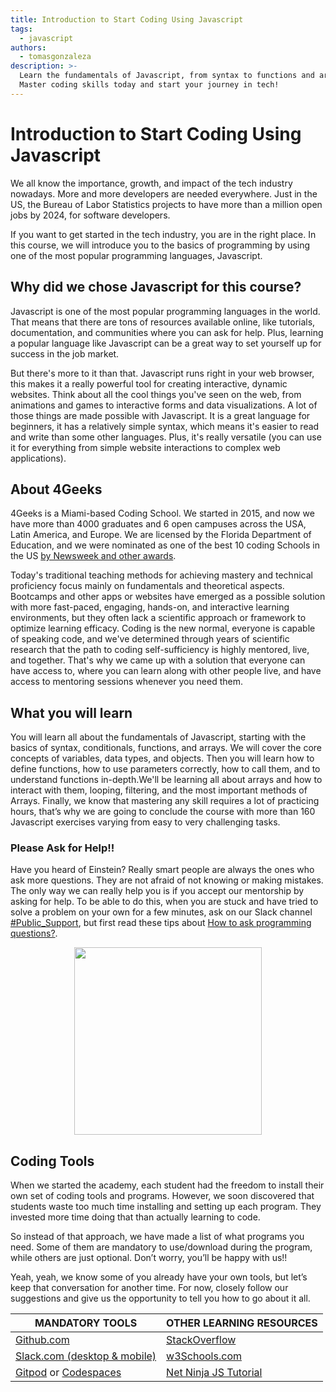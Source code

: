 ```yaml
---
title: Introduction to Start Coding Using Javascript
tags:
  - javascript
authors:
  - tomasgonzaleza
description: >-
  Learn the fundamentals of Javascript, from syntax to functions and arrays.
  Master coding skills today and start your journey in tech!
---
```

<!--hide-->
# Introduction to Start Coding Using Javascript
<!--endhide-->

We all know the importance, growth, and impact of the tech industry nowadays. More and more developers are needed everywhere. Just in the US, the Bureau of Labor Statistics projects to have more than a million open jobs by 2024, for software developers.

If you want to get started in the tech industry, you are in the right place. In this course, we will introduce you to the basics of programming by using one of the most popular programming languages, Javascript.

## Why did we chose Javascript for this course?

Javascript is one of the most popular programming languages in the world. That means that there are tons of resources available online, like tutorials, documentation, and communities where you can ask for help. Plus, learning a popular language like Javascript can be a great way to set yourself up for success in the job market.

But there's more to it than that. Javascript runs right in your web browser, this makes it a really powerful tool for creating interactive, dynamic websites. Think about all the cool things you've seen on the web, from animations and games to interactive forms and data visualizations. A lot of those things are made possible with Javascript. It is a great language for beginners, it has a relatively simple syntax, which means it's easier to read and write than some other languages. Plus, it's really versatile (you can use it for everything from simple website interactions to complex web applications).

## About 4Geeks

4Geeks is a Miami-based Coding School. We started in 2015, and now we have more than 4000 graduates and 6 open campuses across the USA, Latin America, and Europe. We are licensed by the Florida Department of Education, and we were nominated as one of the best 10 coding Schools in the US [by Newsweek and other awards](https://4geeksacademy.com/us/awards).

Today's traditional teaching methods for achieving mastery and technical proficiency focus mainly on fundamentals and theoretical aspects. Bootcamps and other apps or websites have emerged as a possible solution with more fast-paced, engaging, hands-on, and interactive learning environments, but they often lack a scientific approach or framework to optimize learning efficacy. Coding is the new normal, everyone is capable of speaking code, and we've determined through years of scientific research that the path to coding self-sufficiency is highly mentored, live, and together. That's why we came up with a solution that everyone can have access to, where you can learn along with other people live, and have access to mentoring sessions whenever you need them.

## What you will learn

You will learn all about the fundamentals of Javascript, starting with the basics of syntax, conditionals, functions, and arrays. We will cover the core concepts of variables, data types, and objects. Then you will learn how to define functions, how to use parameters correctly, how to call them, and to understand functions in-depth.We'll be learning all about arrays and how to interact with them, looping, filtering, and the most important methods of Arrays. Finally, we know that mastering any skill requires a lot of practicing hours, that’s why we are going to conclude the course with more than 160 Javascript exercises varying from easy to very challenging tasks.

### Please Ask for Help!!

Have you heard of Einstein? Really smart people are always the ones who ask more questions. They are not afraid of not knowing or making mistakes. The only way we can really help you is if you accept our mentorship by asking for help. To be able to do this, when you are stuck and have tried to solve a problem on your own for a few minutes, ask on our Slack channel [#Public_Support](https://4geeksacademy.slack.com/archives/CAZ9W99U4), but first read these tips about [ How to ask programming questions?](https://4geeks.com/how-to/how-to-ask-programming-questions).

<p style="text-align:center">
    <img class="my-class" src="https://github.com/breatheco-de/content/blob/master/src/assets/images/5f5f59bc-9efa-4ee9-bce6-6af9eedb4738.jpeg?raw=true" width="300">
</p>

## Coding Tools

When we started the academy, each student had the freedom to install their own set of coding tools and programs. However, we soon discovered that students waste too much time installing and setting up each program. They invested more time doing that than actually learning to code.

So instead of that approach, we have made a list of what programs you need. Some of them are mandatory to use/download during the program, while others are just optional. Don’t worry, you’ll be happy with us!!

Yeah, yeah, we know some of you already have your own tools, but let’s keep that conversation for another time. For now, closely follow our suggestions and give us the opportunity to tell you how to go about it all.

| MANDATORY TOOLS                                           | OTHER LEARNING RESOURCES  |
| --------------------------------------------------------  | ------------------------  |
| [Github.com](https://github.com)                          | [StackOverflow](https://stackoverflow.com) |
| [Slack.com (desktop & mobile)](4geeksacademy.slack.com)   | [w3Schools.com](https://w3schools.com) |
| [Gitpod](https://gitpod.io/) or [Codespaces](https://github.com/features/codespaces) | [Net Ninja JS Tutorial](https://www.youtube.com/watch?v=qoSksQ4s_hg) |

